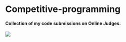 # Competitive-programming

#### Collection of my code submissions on Online Judges.


                                
![](https://cpbook.net/img/cp-logo.png)
